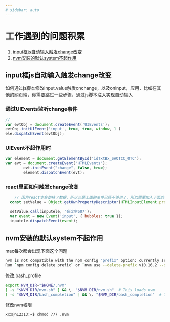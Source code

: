```yaml
---
# sidebar: auto
---
```

# 工作遇到的问题积累
1. [input框js自动输入触发change改变](#input框js自动输入触发change改变)
2. [nvm安装的默认system不起作用](#nvm安装的默认system不起作用)
## input框js自动输入触发change改变
   如何通过js脚本修改input.value触发onchange，以及oninput，应用，比如在其他的网页端，你需要跳过一些步骤，通过js脚本注入实现自动输入  
### 通过UIEvents监听change事件
~~~ js
// 
var evtObj = document.createEvent('UIEvents');
evtObj.initUIEvent('input', true, true, window, 1 )               
ele.dispatchEvent(evtObj);
~~~

### UIEvent不起作用时
~~~ js
var element = document.getElementById('idTxtBx_SAOTCC_OTC');    
var evt = document.createEvent("HTMLEvents");
        evt.initEvent("change", false, true);
        element.dispatchEvent(evt);
~~~

### react里面如何触发change改变
~~~ js
    // 因为react本身劫持了数据，所以光是上面的事件已经不够用了，所以需要加入下面的一句话
  const setValue = Object.getOwnPropertyDescriptor(HTMLInputElement.prototype, 'value').set
  
  setValue.call(inputele, '会议室607');
  var event = new Event('input', { bubbles: true });
  inputele.dispatchEvent(event);
~~~

## nvm安装的默认system不起作用
mac每次都会出现下面这个问题
~~~ sh
nvm is not compatible with the npm config "prefix" option: currently set to "/usr/local"
Run `npm config delete prefix` or `nvm use --delete-prefix v10.16.2 --silent` to unset it.
~~~
修改.bash_profile
~~~ sh
export NVM_DIR="$HOME/.nvm"
[ -s "$NVM_DIR/nvm.sh" ] && \. "$NVM_DIR/nvm.sh"  # This loads nvm
[ -s "$NVM_DIR/bash_completion" ] && \. "$NVM_DIR/bash_completion"  # This loads nvm bash_completion
~~~
修改nvm权限
~~~ sh
xxx@n12313:~$ chmod 777 .nvm
~~~
